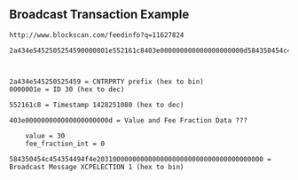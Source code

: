 Broadcast Transaction Example
-----------------------------

    http://www.blockscan.com/feedinfo?q=11627824

    2a434e5452505254590000001e552161c8403e000000000000000000000d584350454c454354494f4e203100000000000000000000000000000000000000 



    2a434e545250525459 = CNTRPRTY prefix (hex to bin)
    0000001e = ID 30 (hex to dec)

    552161c8 = Timestamp 1428251080 (hex to dec)

    403e000000000000000000000d = Value and Fee Fraction Data ???

        value = 30 
        fee_fraction_int = 0

    584350454c454354494f4e203100000000000000000000000000000000000000 = Broadcast Message XCPELECTION 1 (hex to bin)



